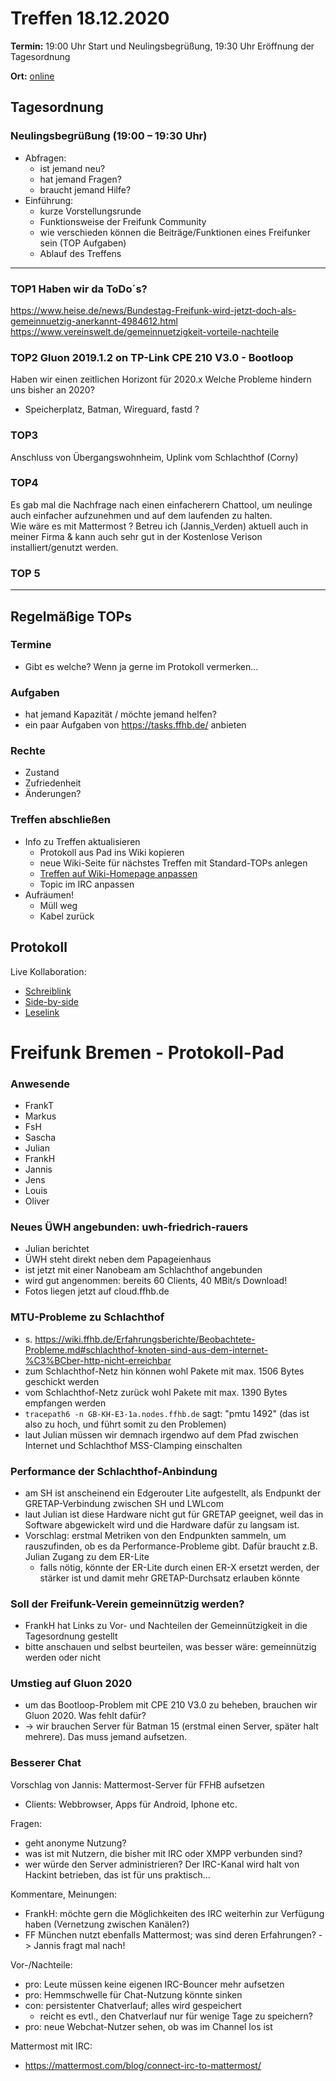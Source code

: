 # Treffen 18.12.2020

**Termin:** 19:00 Uhr Start und Neulingsbegrüßung, 19:30 Uhr Eröffnung der Tagesordnung

**Ort:** [online](https://bremen.freifunk.net/to/videokonf)

## Tagesordnung
### Neulingsbegrüßung (19:00 – 19:30 Uhr)

- Abfragen:
    - ist jemand neu?
    - hat jemand Fragen?
    - braucht jemand Hilfe?
- Einführung:
    - kurze Vorstellungsrunde
    - Funktionsweise der Freifunk Community
    - wie verschieden können die Beiträge/Funktionen eines Freifunker sein (TOP Aufgaben)
    - Ablauf des Treffens

---
### TOP1 Haben wir da ToDo´s?
https://www.heise.de/news/Bundestag-Freifunk-wird-jetzt-doch-als-gemeinnuetzig-anerkannt-4984612.html
https://www.vereinswelt.de/gemeinnuetzigkeit-vorteile-nachteile

### TOP2 Gluon 2019.1.2 on TP-Link CPE 210 V3.0 - Bootloop 
Haben wir einen zeitlichen Horizont für 2020.x
Welche Probleme hindern uns bisher an 2020?
- Speicherplatz, Batman, Wireguard, fastd ?


### TOP3

Anschluss von Übergangswohnheim, Uplink vom Schlachthof (Corny)

### TOP4

Es gab mal die Nachfrage nach einen einfacherern Chattool, um neulinge auch einfacher aufzunehmen und auf dem laufenden zu halten.  
Wie wäre es mit Mattermost ? Betreu ich (Jannis_Verden) aktuell auch in meiner Firma & kann auch sehr gut in der Kostenlose Verison installiert/genutzt werden.

### TOP 5

---
## Regelmäßige TOPs

### Termine

- Gibt es welche? Wenn ja gerne im Protokoll vermerken...

### Aufgaben

- hat jemand Kapazität / möchte jemand helfen?
- ein paar Aufgaben von https://tasks.ffhb.de/ anbieten

### Rechte

- Zustand
- Zufriedenheit
- Änderungen?

### Treffen abschließen

- Info zu Treffen aktualisieren
  - Protokoll aus Pad ins Wiki kopieren
  - neue Wiki-Seite für nächstes Treffen mit Standard-TOPs anlegen
  - [Treffen auf Wiki-Homepage anpassen](https://wiki.bremen.freifunk.net/Home)
  - Topic im IRC anpassen
- Aufräumen!
  - Müll weg
  - Kabel zurück

## Protokoll

Live Kollaboration:

* [Schreiblink](https://hackmd.io/AwDgnA7ATArKC0BGGBjAzPALAUzSeARgYgGzxQAmEFFwiKBEKAhkA===?edit)
* [Side-by-side](https://hackmd.io/AwDgnA7ATArKC0BGGBjAzPALAUzSeARgYgGzxQAmEFFwiKBEKAhkA===?both)
* [Leselink](https://hackmd.io/AwDgnA7ATArKC0BGGBjAzPALAUzSeARgYgGzxQAmEFFwiKBEKAhkA===?view)

# Freifunk Bremen - Protokoll-Pad

### Anwesende
- FrankT
- Markus
- FsH
- Sascha
- Julian
- FrankH
- Jannis
- Jens
- Louis
- Oliver

### Neues ÜWH angebunden: uwh-friedrich-rauers
* Julian berichtet
* ÜWH steht direkt neben dem Papageienhaus
* ist jetzt mit einer Nanobeam am Schlachthof angebunden
* wird gut angenommen: bereits 60 Clients, 40 MBit/s Download!
* Fotos liegen jetzt auf cloud.ffhb.de


### MTU-Probleme zu Schlachthof
* s. https://wiki.ffhb.de/Erfahrungsberichte/Beobachtete-Probleme.md#schlachthof-knoten-sind-aus-dem-internet-%C3%BCber-http-nicht-erreichbar
* zum Schlachthof-Netz hin können wohl Pakete mit max. 1506 Bytes geschickt werden
* vom Schlachthof-Netz zurück wohl Pakete mit max. 1390 Bytes empfangen werden
* `tracepath6 -n GB-KH-E3-1a.nodes.ffhb.de` sagt: "pmtu 1492" (das ist also zu hoch, und führt somit zu den Problemen)
* laut Julian müssen wir demnach irgendwo auf dem Pfad zwischen Internet und Schlachthof MSS-Clamping einschalten


### Performance der Schlachthof-Anbindung
* am SH ist anscheinend ein Edgerouter Lite aufgestellt, als Endpunkt der GRETAP-Verbindung zwischen SH und LWLcom
* laut Julian ist diese Hardware nicht gut für GRETAP geeignet, weil das in Software abgewickelt wird und die Hardware dafür zu langsam ist.
* Vorschlag: erstmal Metriken von den Endpunkten sammeln, um rauszufinden, ob es da Performance-Probleme gibt. Dafür braucht z.B. Julian Zugang zu dem ER-Lite
    * falls nötig, könnte der ER-Lite durch einen ER-X ersetzt werden, der stärker ist und damit mehr GRETAP-Durchsatz erlauben könnte


### Soll der Freifunk-Verein gemeinnützig werden?
* FrankH hat Links zu Vor- und Nachteilen der Gemeinnützigkeit in die Tagesordnung gestellt
* bitte anschauen und selbst beurteilen, was besser wäre: gemeinnützig werden oder nicht


### Umstieg auf Gluon 2020
* um das Bootloop-Problem mit CPE 210 V3.0 zu beheben, brauchen wir Gluon 2020. Was fehlt dafür?
* -> wir brauchen Server für Batman 15 (erstmal einen Server, später halt mehrere). Das muss jemand aufsetzen.

### Besserer Chat
Vorschlag von Jannis: Mattermost-Server für FFHB aufsetzen

* Clients: Webbrowser, Apps für Android, Iphone etc.

Fragen:
* geht anonyme Nutzung?
* was ist mit Nutzern, die bisher mit IRC oder XMPP verbunden sind?
* wer würde den Server administrieren? Der IRC-Kanal wird halt von Hackint betrieben, das ist für uns praktisch...

Kommentare, Meinungen:
* FrankH: möchte gern die Möglichkeiten des IRC weiterhin zur Verfügung haben (Vernetzung zwischen Kanälen?)
* FF München nutzt ebenfalls Mattermost; was sind deren Erfahrungen? -> Jannis fragt mal nach!

Vor-/Nachteile:
* pro: Leute müssen keine eigenen IRC-Bouncer mehr aufsetzen
* pro: Hemmschwelle für Chat-Nutzung könnte sinken
* con: persistenter Chatverlauf; alles wird gespeichert
    * reicht es evtl., den Chatverlauf nur für wenige Tage zu speichern?
* pro: neue Webchat-Nutzer sehen, ob was im Channel los ist

Mattermost mit IRC:
* https://mattermost.com/blog/connect-irc-to-mattermost/

